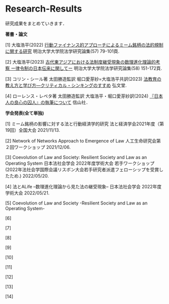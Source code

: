 # Research-Results
研究成果をまとめていきます．

**著書・論文**

[1] 大塩浩平(2022) [行動ファイナンス的アプローチによるミーム銘柄の法的規制に関する研究](https://meiji.repo.nii.ac.jp/records/10780) 明治大学大学院法学研究論集(57) 79-101頁.　　

[2] 大塩浩平(2023) [古代東アジアにおける法制度継受現象の数理進化理論的考察 ー律令制の日本伝来に関してー](https://meiji.repo.nii.ac.jp/records/17408) 明治大学大学院法学研究論集(58) 151-172頁.

[3] コリン・シール著 太田勝造監訳 堀口愛芽紗=大塩浩平共訳(2023) [法教育の教え方と学び方―クリティカル・シンキングのすすめ](https://www.koubundou.co.jp/book/b10036613.html) 弘文堂.
  
[4] ローレンス・レペタ著 太田勝造監訳 大塩浩平・堀口愛芽紗訳(2024) [『日本人の良心の囚人』の執筆について](https://www.shinzansha.co.jp/book/b10079972.html) 信山社．


**学会発表(全て単独)**

[1] ミーム銘柄の影響に対する法と行動経済学的研究 法と経済学会2021年度（第19回）全国大会 2021/11/13.

[2] Network of Networks Approach to Emergence of Law 人工生命研究会第２回ワークショップ 2021/12/06.

[3] Coevolution of Law and Society: Resilient Society and Law as an Operating System 日本法社会学会 2022年度学術大会 若手ワークショップ(2022年法社会学国際会議リスボン大会若手研究者派遣フェローシップを受賞したため.) 2022/05/20.

[4] 法とALife –数理進化理論から見た法の継受現象– 日本法社会学会 2022年度学術大会 2022/05/21.

[5] Coevolution of Law and Society -Resilient Society and Law as an Operating System- 

[6]

[7]

[8]

[9]

[10]

[11]

[12]

[13]

[14]






